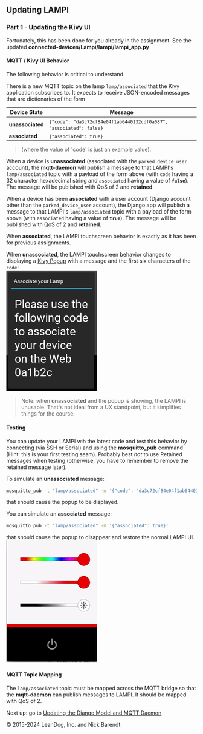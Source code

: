 ## Updating LAMPI

### Part 1 - Updating the Kivy UI

Fortunately, this has been done for you already in the assignment.  See the updated **connected-devices/Lampi/lampi/lampi_app.py**

#### MQTT / Kivy UI Behavior

The following behavior is critical to understand.

There is a new MQTT topic on the lamp `lamp/associated` that the Kivy application subscribes to.  It expects to receive JSON-encoded messages that are dictionaries of the form


| Device State | Message |
|---|---|
| **unassociated** | `{"code": "da3c72cf84e04f1ab6440132cdf0a087", "associated": false}` |
| **associated** | `{"associated": true}` |


> (where the value of 'code' is just an example value).

When a device is **unassociated** (associated with  the `parked_device_user` account), the **mqtt-daemon** will publish a message to that LAMPI's `lamp/associated` topic with a payload of the form above (with `code` having a 32 character hexadecimal string and `associated` having a value of **`false`**).  The message will be published with QoS of 2 and **retained**.

When a device has been **associated** with a user account (Django account other than the `parked_device_user` account), the Django app will publish a message to that LAMPI's `lamp/associated` topic with a payload of the form above (with `associated` having a value of **`true`**).  The message will be published with QoS of 2 and **retained**.

When **associated**, the LAMPI touchscreen behavior is exactly as it has been for previous assignments.

When **unassociated**, the LAMPI touchscreen behavior changes to displaying a [Kivy Popup](https://kivy.org/docs/api-kivy.uix.popup.html?highlight=popup#module-kivy.uix.popup) with a message and the first six characters of the `code`:
<br/>![](Images/association_prompt.png)

> Note: when **unassociated** and the popup is showing, the LAMPI is unusable.  That's not ideal from a UX standpoint, but it simplifies things for the course.

#### Testing 

You can update your LAMPI wih the latest code and test this behavior by connecting (via SSH or Serial) and using the **mosquitto_pub** command (Hint: this is your first testing seam).  Probably best _not_ to use Retained messages when testing (otherwise, you have to remember to remove the retained message later).

To simulate an **unassociated** message:

```bash
mosquitto_pub -t "lamp/associated" -m '{"code": "da3c72cf84e04f1ab6440132cdf0a087", "associated": false}'
```

that should cause the popup to be displayed.

You can simulate an **associated** message:

```bash
mosquitto_pub -t "lamp/associated" -m '{"associated": true}'
```

that should cause the popup to disappear and restore the normal LAMPI UI.
<br/>![](Images/assignment_app.gif)

#### MQTT Topic Mapping

The `lamp/associated` topic must be mapped across the MQTT bridge so that the **mqtt-daemon** can publish messages to LAMPI.  It should be mapped with QoS of 2.

Next up: go to [Updating the Django Model and MQTT Daemon](../07.6_Updating_Django_Model_and_MQTT_Daemon/README.md)

&copy; 2015-2024 LeanDog, Inc. and Nick Barendt
